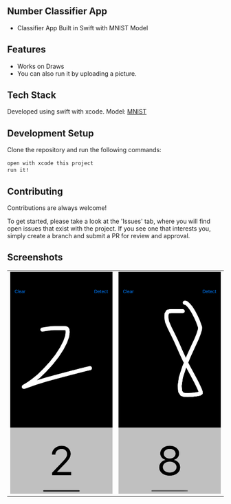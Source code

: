 
Number Classifier App
- 
- Classifier App Built in Swift with MNIST Model
## Features

-   Works on Draws
-  	You can also run it by uploading a picture.

## Tech Stack

Developed using  swift with xcode. 
Model: <a href="https://developer.apple.com/machine-learning/models/#image/mobilenetv2">MNIST</a>

## Development Setup

Clone the repository and run the following commands:
```
open with xcode this project
run it!
```

## Contributing

Contributions are always welcome!

To get started, please take a look at the 'Issues' tab, where you will find open issues that exist with the project. If you see one that interests you, simply create a branch and submit a PR for review and approval.



## Screenshots
	
<table>
<tr>
<td>
<img src="https://github.com/furkancosgun/Swift-MNIST-Classifier/blob/main/MNIST-Classification-APP/SS/2.png?raw=true" >
</td>
<td>
<img src="https://github.com/furkancosgun/Swift-MNIST-Classifier/blob/main/MNIST-Classification-APP/SS/1.png?raw=true">
</td>
</tr>
</table>
